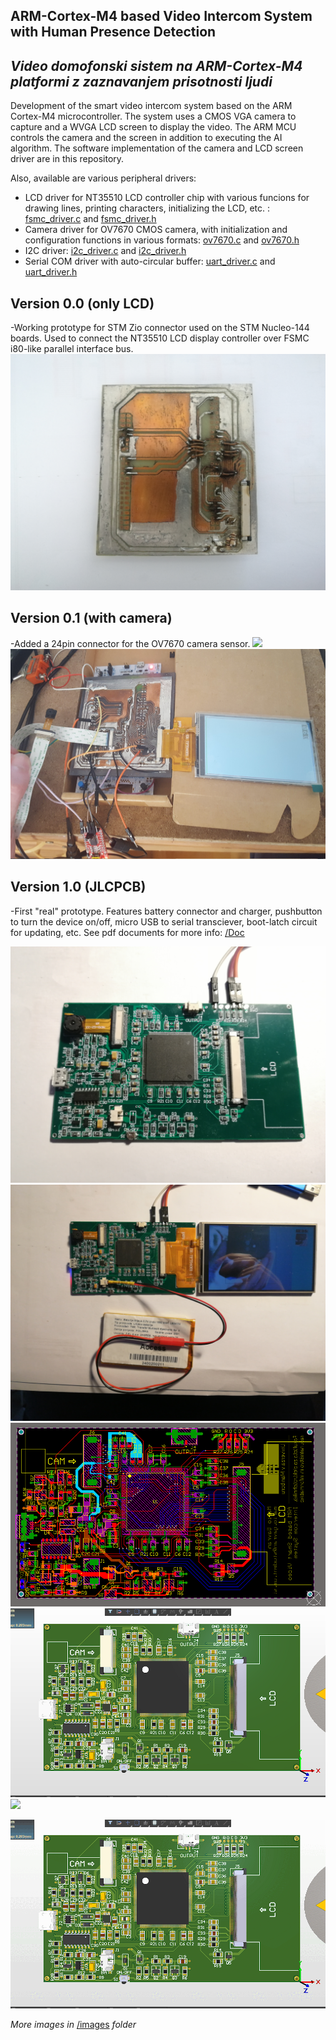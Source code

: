 ## ARM-Cortex-M4 based Video Intercom System with Human Presence Detection
## _Video domofonski sistem na ARM-Cortex-M4 platformi z zaznavanjem prisotnosti ljudi_

Development of the smart video intercom system based on the ARM Cortex-M4 microcontroller. The system uses a CMOS VGA camera to capture and a WVGA LCD screen to display the video. The ARM MCU controls the camera and the screen in addition to executing the AI algorithm. The software implementation of the camera and LCD screen driver are in this repository.

Also, available are various peripheral drivers:
* LCD driver for NT35510 LCD controller chip with various funcions for drawing lines, printing characters, initializing the LCD, etc. :
 [fsmc_driver.c](Core/Src/fsmc_driver.c) and [fsmc_driver.h](Core/Inc/fsmc_driver.h)
* Camera driver for OV7670 CMOS camera, with initialization and configuration functions in various formats:
 [ov7670.c](Core/Src/ov7670.c) and [ov7670.h](Core/Inc/ov7670.h)
* I2C driver:
 [i2c_driver.c](Core/Src/i2c_driver.c) and [i2c_driver.h](Core/Inc/i2c_driver.h)
* Serial COM driver with auto-circular buffer:
 [uart_driver.c](Core/Src/uart_driver.c) and [uart_driver.h](Core/Inc/uart_driver.h)

## Version 0.0 (only LCD)
-Working prototype for STM Zio connector used on the STM Nucleo-144 boards. Used to connect the NT35510 LCD display controller over FSMC i80-like parallel interface bus. 
<img src="https://github.com/MarioGavran/smart_intercom/blob/master/images/img0.jpg">

## Version 0.1 (with camera)
-Added a 24pin connector for the OV7670 camera sensor.
<img src="https://github.com/MarioGavran/smart_intercom/blob/master/images/img2.jpg">
<img src="https://github.com/MarioGavran/smart_intercom/blob/master/images/img6.jpg">

## Version 1.0 (JLCPCB)
-First "real" prototype. Features battery connector and charger, pushbutton to turn the device on/off, micro USB to serial transciever, boot-latch circuit for updating, etc. See pdf documents for more info: [/Doc](/Doc)

<img src="https://github.com/MarioGavran/smart_intercom/blob/master/images/img10.jpg">
<img src="https://github.com/MarioGavran/smart_intercom/blob/master/images/img13.jpg"> 


<img src="https://github.com/MarioGavran/smart_intercom/blob/master/images/pcb.png"> 
<img src="https://github.com/MarioGavran/smart_intercom/blob/master/images/pcb_3D.png"> 
<img src="https://github.com/MarioGavran/smart_intercom/blob/master/images/pc_3D.gif"> 

![](images/pcb_3D.gif)

_More images in_ [/images](smart_intercom/images) _folder_
